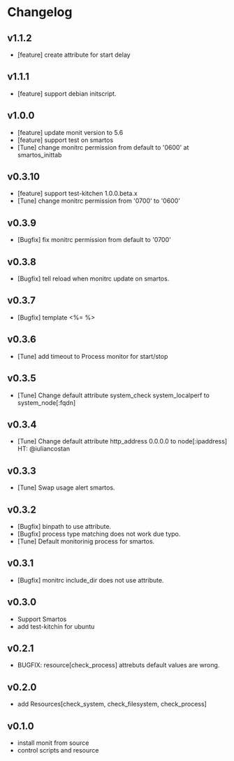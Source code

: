 # Changelog

## v1.1.2

- [feature] create attribute for start delay

## v1.1.1

- [feature] support debian initscript. 

## v1.0.0

- [feature] update monit version to 5.6
- [feature] support test on smartos
- [Tune] change monitrc permission from default to '0600' at smartos_inittab

## v0.3.10

- [feature] support test-kitchen 1.0.0.beta.x
- [Tune] change monitrc permission from '0700' to '0600'

## v0.3.9

- [Bugfix] fix monitrc permission from default to '0700'

## v0.3.8

- [Bugfix] tell reload when monitrc update on smartos.

## v0.3.7

- [Bugfix] template <%= %>

## v0.3.6

- [Tune] add timeout to Process monitor for start/stop

## v0.3.5

- [Tune] Change default attribute system_check system_localperf to system_node[:fqdn]

## v0.3.4

- [Tune] Change default attribute http_address 0.0.0.0 to node[:ipaddress] HT: @iuliancostan

## v0.3.3

- [Tune] Swap usage alert smartos.

## v0.3.2

- [Bugfix] binpath to use attribute.
- [Bugfix] process type matching does not work due typo.
- [Tune] Default monitorinig process for smartos.

## v0.3.1

- [Bugfix] monitrc include_dir does not use attribute.

## v0.3.0

- Support Smartos
- add test-kitchin for ubuntu

## v0.2.1

- BUGFIX: resource[check_process] attrebuts default values are wrong.

## v0.2.0

- add Resources[check_system, check_filesystem, check_process]


## v0.1.0

- install monit from source
- control scripts and resource
